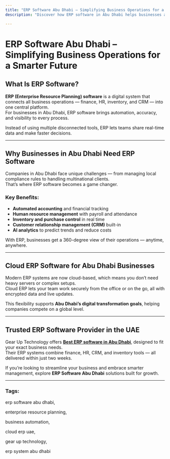 ```yaml
---
title: "ERP Software Abu Dhabi – Simplifying Business Operations for a Smarter Future"
description: "Discover how ERP software in Abu Dhabi helps businesses automate operations, manage finance and HR, and grow faster. Learn the real benefits of enterprise resource planning."

---
```


# ERP Software Abu Dhabi – Simplifying Business Operations for a Smarter Future

## What Is ERP Software?
**ERP (Enterprise Resource Planning) software** is a digital system that connects all business operations — finance, HR, inventory, and CRM — into one central platform.  
For businesses in Abu Dhabi, ERP software brings automation, accuracy, and visibility to every process.

Instead of using multiple disconnected tools, ERP lets teams share real-time data and make faster decisions.

---

## Why Businesses in Abu Dhabi Need ERP Software
Companies in Abu Dhabi face unique challenges — from managing local compliance rules to handling multinational clients.  
That’s where ERP software becomes a game changer.

### Key Benefits:
-  **Automated accounting** and financial tracking  
-  **Human resource management** with payroll and attendance  
-  **Inventory and purchase control** in real time  
-  **Customer relationship management (CRM)** built-in  
-  **AI analytics** to predict trends and reduce costs  

With ERP, businesses get a 360-degree view of their operations — anytime, anywhere.

---

##  Cloud ERP Software for Abu Dhabi Businesses
Modern ERP systems are now cloud-based, which means you don’t need heavy servers or complex setups.  
Cloud ERP lets your team work securely from the office or on the go, all with encrypted data and live updates.

This flexibility supports **Abu Dhabi’s digital transformation goals**, helping companies compete on a global level.

---

##  Trusted ERP Software Provider in the UAE
Gear Up Technology offers [**Best ERP software in Abu Dhabi**](https://gear-up.ae/enterprise-resource-planning-software), designed to fit your exact business needs.  
Their ERP systems combine finance, HR, CRM, and inventory tools — all delivered within just two weeks.

If you’re looking to streamline your business and embrace smarter management, explore **ERP Software Abu Dhabi** solutions built for growth.

---

###  **Tags:**
erp software abu dhabi,

enterprise resource planning, 

business automation,

cloud erp uae,

gear up technology,

erp system abu dhabi

